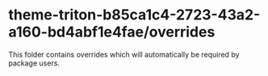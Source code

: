 # theme-triton-b85ca1c4-2723-43a2-a160-bd4abf1e4fae/overrides

This folder contains overrides which will automatically be required by package users.

